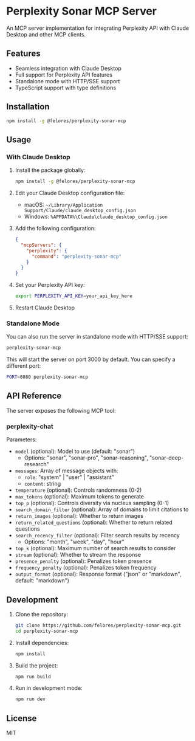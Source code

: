 # Perplexity Sonar MCP Server

An MCP server implementation for integrating Perplexity API with Claude Desktop and other MCP clients.

## Features

- Seamless integration with Claude Desktop
- Full support for Perplexity API features
- Standalone mode with HTTP/SSE support
- TypeScript support with type definitions

## Installation

```bash
npm install -g @felores/perplexity-sonar-mcp
```

## Usage

### With Claude Desktop

1. Install the package globally:
   ```bash
   npm install -g @felores/perplexity-sonar-mcp
   ```

2. Edit your Claude Desktop configuration file:
   - macOS: `~/Library/Application Support/Claude/claude_desktop_config.json`
   - Windows: `%APPDATA%\Claude\claude_desktop_config.json`

3. Add the following configuration:
   ```json
   {
     "mcpServers": {
       "perplexity": {
         "command": "perplexity-sonar-mcp"
       }
     }
   }
   ```

4. Set your Perplexity API key:
   ```bash
   export PERPLEXITY_API_KEY=your_api_key_here
   ```

5. Restart Claude Desktop

### Standalone Mode

You can also run the server in standalone mode with HTTP/SSE support:

```bash
perplexity-sonar-mcp
```

This will start the server on port 3000 by default. You can specify a different port:

```bash
PORT=8080 perplexity-sonar-mcp
```

## API Reference

The server exposes the following MCP tool:

### perplexity-chat

Parameters:
- `model` (optional): Model to use (default: "sonar")
  - Options: "sonar", "sonar-pro", "sonar-reasoning", "sonar-deep-research"
- `messages`: Array of message objects with:
  - `role`: "system" | "user" | "assistant"
  - `content`: string
- `temperature` (optional): Controls randomness (0-2)
- `max_tokens` (optional): Maximum tokens to generate
- `top_p` (optional): Controls diversity via nucleus sampling (0-1)
- `search_domain_filter` (optional): Array of domains to limit citations to
- `return_images` (optional): Whether to return images
- `return_related_questions` (optional): Whether to return related questions
- `search_recency_filter` (optional): Filter search results by recency
  - Options: "month", "week", "day", "hour"
- `top_k` (optional): Maximum number of search results to consider
- `stream` (optional): Whether to stream the response
- `presence_penalty` (optional): Penalizes token presence
- `frequency_penalty` (optional): Penalizes token frequency
- `output_format` (optional): Response format ("json" or "markdown", default: "markdown")

## Development

1. Clone the repository:
   ```bash
   git clone https://github.com/felores/perplexity-sonar-mcp.git
   cd perplexity-sonar-mcp
   ```

2. Install dependencies:
   ```bash
   npm install
   ```

3. Build the project:
   ```bash
   npm run build
   ```

4. Run in development mode:
   ```bash
   npm run dev
   ```

## License

MIT
